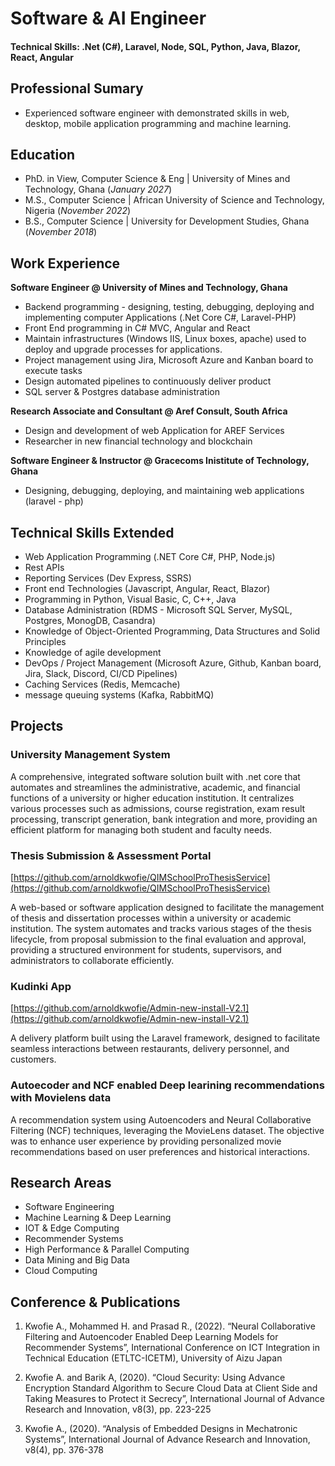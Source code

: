 # Software & AI Engineer

#### Technical Skills: .Net (C#), Laravel, Node, SQL, Python, Java, Blazor, React, Angular

## Professional Sumary
- Experienced software engineer with demonstrated skills in web, desktop, mobile 
  application programming and machine learning. 

## Education      
- PhD. in View, Computer Science & Eng	| University of Mines and Technology, Ghana (_January 2027_)	
- M.S., Computer Science	| African University of Science and Technology, Nigeria (_November 2022_)	 			        		
- B.S., Computer Science | University for Development Studies, Ghana (_November 2018_)

## Work Experience
**Software Engineer @ University of Mines and Technology, Ghana**
- Backend programming - designing, testing, debugging, deploying and implementing computer Applications (.Net Core C#, Laravel-PHP) 
- Front End programming in C# MVC, Angular and React
- Maintain infrastructures (Windows IIS, Linux boxes, apache) used to deploy and upgrade processes for applications.
- Project management using Jira, Microsoft Azure and Kanban board to execute tasks
- Design automated pipelines to continuously deliver product
- SQL server & Postgres database administration

**Research Associate and Consultant  @ Aref Consult, South Africa**
- Design and development of web Application for AREF Services 
- Researcher in new financial technology and blockchain
  
**Software Engineer & Instructor @ Gracecoms Inistitute of Technology, Ghana**
- Designing, debugging, deploying, and maintaining web applications (laravel - php)

## Technical Skills Extended
- Web Application Programming (.NET Core C#, PHP, Node.js)
- Rest APIs
- Reporting Services (Dev Express, SSRS)
- Front end Technologies (Javascript, Angular, React, Blazor)
- Programming in Python, Visual Basic, C, C++, Java
- Database Administration (RDMS - Microsoft SQL Server, MySQL, Postgres, MonogDB, Casandra)
- Knowledge of Object-Oriented Programming, Data Structures and Solid Principles
- Knowledge of agile development
- DevOps / Project Management (Microsoft Azure, Github, Kanban board, Jira, Slack, Discord, CI/CD Pipelines)
- Caching Services (Redis, Memcache)
- message queuing systems (Kafka, RabbitMQ)

## Projects
### University Management System

A comprehensive, integrated software solution built with .net core that automates and streamlines the administrative, academic, and financial functions of a university or higher education institution. It centralizes various processes such as admissions, course registration, exam result processing, transcript generation, bank integration and more, providing an efficient platform for managing both student and faculty needs.

### Thesis Submission & Assessment Portal
[https://github.com/arnoldkwofie/QIMSchoolProThesisService](https://github.com/arnoldkwofie/QIMSchoolProThesisService)

A web-based or software application designed to facilitate the management of thesis and dissertation processes within a university or academic institution. The system automates and tracks various stages of the thesis lifecycle, from proposal submission to the final evaluation and approval, providing a structured environment for students, supervisors, and administrators to collaborate efficiently.

### Kudinki App
[https://github.com/arnoldkwofie/Admin-new-install-V2.1](https://github.com/arnoldkwofie/Admin-new-install-V2.1)

 A delivery platform built using the Laravel framework, designed to facilitate seamless interactions between restaurants, delivery personnel, and customers.

### Autoecoder and NCF enabled Deep learining recommendations with Movielens data

A recommendation system using Autoencoders and Neural Collaborative Filtering (NCF) techniques, leveraging the MovieLens dataset. The objective was to enhance user experience by providing personalized movie recommendations based on user preferences and historical interactions.


## Research Areas
- Software Engineering
- Machine Learning & Deep Learning
- IOT & Edge Computing
- Recommender Systems
- High Performance & Parallel Computing
- Data Mining and Big Data
- Cloud Computing



## Conference & Publications
1. Kwofie A., Mohammed H. and Prasad R., (2022). “Neural Collaborative Filtering and Autoencoder Enabled Deep Learning Models for Recommender Systems”, International Conference on ICT Integration in Technical Education (ETLTC-ICETM), University of Aizu Japan

2. Kwofie A. and Barik A, (2020). “Cloud Security: Using Advance Encryption Standard Algorithm to Secure Cloud Data at Client Side and Taking Measures to Protect it Secrecy”, International Journal of Advance Research and Innovation, v8(3), pp. 223-225

3. Kwofie A., (2020). “Analysis of Embedded Designs in Mechatronic Systems”, International Journal of Advance Research and Innovation, v8(4), pp. 376-378 

